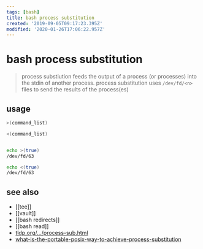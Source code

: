 ```yaml
---
tags: [bash]
title: bash process substitution
created: '2019-09-05T09:17:23.395Z'
modified: '2020-01-26T17:06:22.957Z'
---
```


# bash process substitution

> process substiution feeds the output of a process (or processes) into the stdin of another process.
> process substitution uses `/dev/fd/<n>` files to send the results of the process(es)

## usage
```sh
>(command_list)

<(command_list)


echo >(true)
/dev/fd/63

echo <(true)
/dev/fd/63
```


## see also
- [[tee]]
- [[vault]]
- [[bash redirects]]
- [[bash read]]
- [tldp.org/.../process-sub.html](http://tldp.org/LDP/abs/html/process-sub.html)
- [what-is-the-portable-posix-way-to-achieve-process-substitution](https://unix.stackexchange.com/questions/309547/what-is-the-portable-posix-way-to-achieve-process-substitution)
